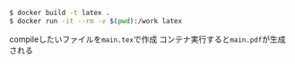 ```bash
$ docker build -t latex .
$ docker run -it --rm -v $(pwd):/work latex
```

compileしたいファイルを`main.tex`で作成
コンテナ実行すると`main.pdf`が生成される
